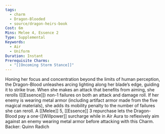 ```yaml
---
tags:
  - charm
  - Dragon-Blooded
  - source/dragon-heirs-book
Cost: 6m
Mins: Melee 4, Essence 2
Type: Supplemental
Keywords:
  - Air
  - Uniform
Duration: Instant
Prerequisite Charms:
  - "[[Oncoming Storm Stance]]"
---
```

Honing her focus and concentration beyond the limits of human perception, the Dragon-Blood unleashes arcing lighting along her blade’s edge, guiding it to strike true.
When she makes an attack that benefits from aiming, she rerolls ([[Essence]]) non-1 failures on both an attack and damage roll. If her enemy is wearing metal armor (including artifact armor made from the five magical materials), she adds its mobility penalty to the number of failures she can reroll.
A [[Melee]] 5, [[Essence]] 3 repurchase lets the Dragon-Blood pay a one-[[Willpower]] surcharge while in Air Aura to reflexively aim against an enemy wearing metal armor before attacking with this Charm.
Backer: Quinn Radich